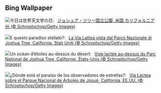 ## Bing Wallpaper
![](https://www.bing.com/th?id=OHR.JTNPMilkyWay_JA-JP0040708702_UHD.jpg&w=1000)今日は世界天文学の日:&nbsp;&ensp;[ジョシュア・ツリー国立公園, 米国 カリフォルニア州 (© Schroptschop/Getty Images)](https://www.bing.com/th?id=OHR.JTNPMilkyWay_JA-JP0040708702_UHD.jpg)
<br><br/>
![](https://www.bing.com/th?id=OHR.JTNPMilkyWay_IT-IT0241234588_UHD.jpg&w=1000)E questo paradiso stellato?:&nbsp;&ensp;[La Via Lattea vista dal Parco Nazionale di Joshua Tree, California, Stati Uniti (© Schroptschop/Getty Images)](https://www.bing.com/th?id=OHR.JTNPMilkyWay_IT-IT0241234588_UHD.jpg)
<br><br/>
![](https://www.bing.com/th?id=OHR.JTNPMilkyWay_FR-FR2094769565_UHD.jpg&w=1000)Un océan d’étoiles au-dessus du désert:&nbsp;&ensp;[Voie lactée au-dessus du Parc National de Joshua Tree, Californie, États-Unis (© Schroptschop/Getty Images)](https://www.bing.com/th?id=OHR.JTNPMilkyWay_FR-FR2094769565_UHD.jpg)
<br><br/>
![](https://www.bing.com/th?id=OHR.JTNPMilkyWay_ES-ES8173705095_UHD.jpg&w=1000)¿Dónde está el paraíso de los observadores de estrellas?:&nbsp;&ensp;[Vía Láctea sobre el Parque Nacional de Árboles de Josué, California, EE.UU. (© Schroptschop/Getty Images)](https://www.bing.com/th?id=OHR.JTNPMilkyWay_ES-ES8173705095_UHD.jpg)
<br><br/>
